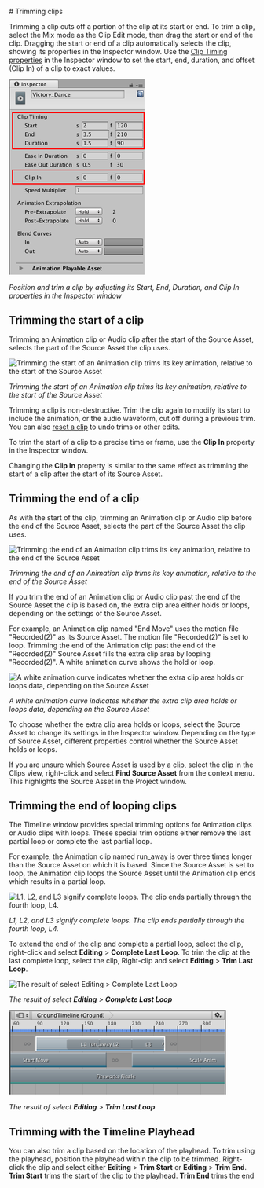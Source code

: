                                                                                                                                                                                                                                                                                                                                                                                                                                                                                                                                 # Trimming clips

Trimming a clip cuts off a portion of the clip at its start or end. To trim a clip, select the Mix mode as the Clip Edit mode, then drag the start or end of the clip. Dragging the start or end of a clip automatically selects the clip, showing its properties in the Inspector window. Use the [Clip Timing properties](insp_clp.md) in the Inspector window to set the start, end, duration, and offset (Clip In) of a clip to exact values.

![Position and trim a clip by adjusting its Start, End, Duration, and Clip In properties in the Inspector window](images/timeline_inspector_clip_timing.png)

_Position and trim a clip by adjusting its Start, End, Duration, and Clip In properties in the Inspector window_

## Trimming the start of a clip

Trimming an Animation clip or Audio clip after the start of the Source Asset, selects the part of the Source Asset the clip uses.

![Trimming the start of an Animation clip trims its key animation, relative to the start of the Source Asset](images/timeline_clip_trim_start_keys.png)

_Trimming the start of an Animation clip trims its key animation, relative to the start of the Source Asset_

Trimming a clip is non-destructive. Trim the clip again to modify its start to include the animation, or the audio waveform, cut off during a previous trim. You can also [reset a clip](clp_reset.md) to undo trims or other edits.

To trim the start of a clip to a precise time or frame, use the **Clip In** property in the Inspector window. 

Changing the **Clip In** property is similar to the same effect as trimming the start of a clip after the start of its Source Asset.

## Trimming the end of a clip

As with the start of the clip, trimming an Animation clip or Audio clip before the end of the Source Asset, selects the part of the Source Asset the clip uses.

![Trimming the end of an Animation clip trims its key animation, relative to the end of the Source Asset](images/timeline_clip_trim_end_keys.png)

_Trimming the end of an Animation clip trims its key animation, relative to the end of the Source Asset_

If you trim the end of an Animation clip or Audio clip past the end of the Source Asset the clip is based on, the extra clip area either holds or loops, depending on the settings of the Source Asset.

For example, an Animation clip named "End Move" uses the motion file "Recorded(2)" as its Source Asset. The motion file "Recorded(2)" is set to loop. Trimming the end of the Animation clip past the end of the "Recorded(2)" Source Asset fills the extra clip area by looping "Recorded(2)". A white animation curve shows the hold or loop.

![A white animation curve indicates whether the extra clip area holds or loops data, depending on the Source Asset](images/timeline_clip_trim_loop.png)

_A white animation curve indicates whether the extra clip area holds or loops data, depending on the Source Asset_

To choose whether the extra clip area holds or loops, select the Source Asset to change its settings in the Inspector window. Depending on the type of Source Asset, different properties control whether the Source Asset holds or loops.

If you are unsure which Source Asset is used by a clip, select the clip in the Clips view, right-click and select **Find Source Asset** from the context menu. This highlights the Source Asset in the Project window. 

## Trimming the end of looping clips

The Timeline window provides special trimming options for Animation clips or Audio clips with loops. These special trim options either remove the last partial loop or complete the last partial loop.

For example, the Animation clip named run_away is over three times longer than the Source Asset on which it is based. Since the Source Asset is set to loop, the Animation clip loops the Source Asset until the Animation clip ends which results in a partial loop.

![L1, L2, and L3 signify complete loops. The clip ends partially through the fourth loop, L4.](images/timeline_last_loop_before.png) 

_L1, L2, and L3 signify complete loops. The clip ends partially through the fourth loop, L4._

To extend the end of the clip and complete a partial loop, select the clip, right-click and select **Editing** &gt; **Complete Last Loop**. To trim the clip at the last complete loop, select the clip, Right-clip and select **Editing** &gt; **Trim Last Loop**.

![The result of select Editing &gt; Complete Last Loop](images/timeline_last_loop_complete.png)

_The result of select **Editing** &gt; **Complete Last Loop**_

![The result of select Editing &gt; Trim Last Loop](images/timeline_last_loop_trim.png)

_The result of select **Editing** &gt; **Trim Last Loop**_

## Trimming with the Timeline Playhead

You can also trim a clip based on the location of the playhead. To trim using the playhead, position the playhead within the clip to be trimmed. Right-click the clip and select either **Editing** &gt; **Trim Start** or **Editing** &gt; **Trim End**. **Trim Start** trims the start of the clip to the playhead. **Trim End** trims the end